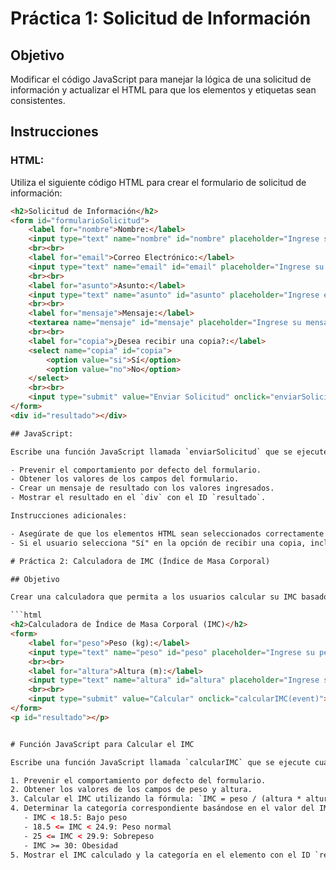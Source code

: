 # Práctica 1: Solicitud de Información

## Objetivo

Modificar el código JavaScript para manejar la lógica de una solicitud de información y actualizar el HTML para que los elementos y etiquetas sean consistentes.

## Instrucciones

### HTML:

Utiliza el siguiente código HTML para crear el formulario de solicitud de información:

```html
<h2>Solicitud de Información</h2>
<form id="formularioSolicitud">
    <label for="nombre">Nombre:</label>
    <input type="text" name="nombre" id="nombre" placeholder="Ingrese su nombre">
    <br><br>
    <label for="email">Correo Electrónico:</label>
    <input type="text" name="email" id="email" placeholder="Ingrese su correo electrónico">
    <br><br>
    <label for="asunto">Asunto:</label>
    <input type="text" name="asunto" id="asunto" placeholder="Ingrese el asunto">
    <br><br>
    <label for="mensaje">Mensaje:</label>
    <textarea name="mensaje" id="mensaje" placeholder="Ingrese su mensaje"></textarea>
    <br><br>
    <label for="copia">¿Desea recibir una copia?:</label>
    <select name="copia" id="copia">
        <option value="si">Sí</option>
        <option value="no">No</option>
    </select>
    <br><br>
    <input type="submit" value="Enviar Solicitud" onclick="enviarSolicitud(event)">
</form>
<div id="resultado"></div>

## JavaScript:

Escribe una función JavaScript llamada `enviarSolicitud` que se ejecute cuando el formulario sea enviado. Esta función debe:

- Prevenir el comportamiento por defecto del formulario.
- Obtener los valores de los campos del formulario.
- Crear un mensaje de resultado con los valores ingresados.
- Mostrar el resultado en el `div` con el ID `resultado`.

Instrucciones adicionales:

- Asegúrate de que los elementos HTML sean seleccionados correctamente por sus IDs.
- Si el usuario selecciona "Sí" en la opción de recibir una copia, incluye un mensaje adicional indicando que se enviará una copia de la solicitud a su correo electrónico.

# Práctica 2: Calculadora de IMC (Índice de Masa Corporal)

## Objetivo

Crear una calculadora que permita a los usuarios calcular su IMC basado en su peso y altura y mostrar la categoría correspondiente.

```html
<h2>Calculadora de Índice de Masa Corporal (IMC)</h2>
<form>
    <label for="peso">Peso (kg):</label>
    <input type="text" name="peso" id="peso" placeholder="Ingrese su peso en kg">
    <br><br>
    <label for="altura">Altura (m):</label>
    <input type="text" name="altura" id="altura" placeholder="Ingrese su altura en metros">
    <br><br>
    <input type="submit" value="Calcular" onclick="calcularIMC(event)">
</form>
<p id="resultado"></p>


# Función JavaScript para Calcular el IMC

Escribe una función JavaScript llamada `calcularIMC` que se ejecute cuando el formulario sea enviado. Esta función debe:

1. Prevenir el comportamiento por defecto del formulario.
2. Obtener los valores de los campos de peso y altura.
3. Calcular el IMC utilizando la fórmula: `IMC = peso / (altura * altura)`.
4. Determinar la categoría correspondiente basándose en el valor del IMC:
   - IMC < 18.5: Bajo peso
   - 18.5 <= IMC < 24.9: Peso normal
   - 25 <= IMC < 29.9: Sobrepeso
   - IMC >= 30: Obesidad
5. Mostrar el IMC calculado y la categoría en el elemento con el ID `resultado`.
